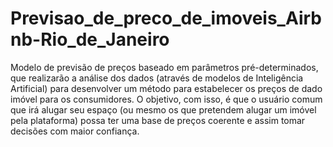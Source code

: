 # Previsao_de_preco_de_imoveis_Airbnb-Rio_de_Janeiro
Modelo de previsão de preços baseado em parâmetros pré-determinados, que realizarão a análise dos dados (através de modelos de Inteligência Artificial) para desenvolver um método para estabelecer os preços de dado imóvel para os consumidores. 
O objetivo, com isso, é que o usuário comum que irá alugar seu espaço (ou mesmo os que pretendem alugar um imóvel pela plataforma) possa ter uma base de preços coerente e assim tomar decisões com maior confiança.
